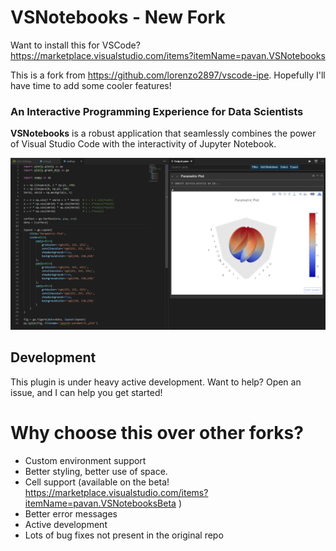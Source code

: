 # VSNotebooks - New Fork
Want to install this for VSCode? https://marketplace.visualstudio.com/items?itemName=pavan.VSNotebooks

This is a fork from https://github.com/lorenzo2897/vscode-ipe. Hopefully I'll have time to add some cooler features!

### An Interactive Programming Experience for Data Scientists

**VSNotebooks** is a robust application that seamlessly combines the power of
Visual Studio Code with the interactivity of Jupyter Notebook.

![Screenshot](screenshot.png)

## Development 
This plugin is under heavy active development. Want to help? Open an issue, and I can help you get started!

# Why choose this over other forks?
* Custom environment support
* Better styling, better use of space.
* Cell support (available on the beta! https://marketplace.visualstudio.com/items?itemName=pavan.VSNotebooksBeta )
* Better error messages
* Active development
* Lots of bug fixes not present in the original repo
